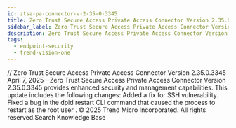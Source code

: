```yaml
---
id: ztsa-pa-connector-v-2-35-0-3345
title: Zero Trust Secure Access Private Access Connector Version 2.35.0.3345
sidebar_label: Zero Trust Secure Access Private Access Connector Version 2.35.0.3345
description: Zero Trust Secure Access Private Access Connector Version 2.35.0.3345
tags:
  - endpoint-security
  - trend-vision-one
---
```


/*<![CDATA[*/ $('#title').html($('meta[name=map-description]').attr('content')); /*]]>*/ Zero Trust Secure Access Private Access Connector Version 2.35.0.3345 April 7, 2025—Zero Trust Secure Access Private Access Connector Version 2.35.0.3345 provides enhanced security and management capabilities. This update includes the following changes: Added a fix for SSH vulnerability. Fixed a bug in the dpid restart CLI command that caused the process to restart as the root user . © 2025 Trend Micro Incorporated. All rights reserved.Search Knowledge Base